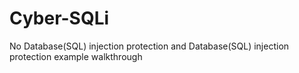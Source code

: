 # Cyber-SQLi
No Database(SQL) injection protection and Database(SQL) injection protection example walkthrough
